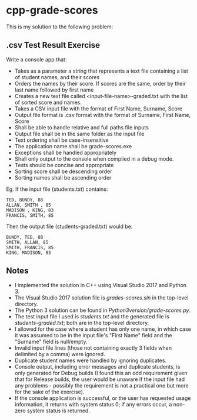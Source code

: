 # cpp-grade-scores
This is my solution to the following problem:

## .csv Test Result Exercise

Write a console app that:
* Takes as a parameter a string that represents a text file containing a list of student names, and their scores
* Orders the names by their score. If scores are the same, order by their last name followed by first name
* Creates a new text file called \<input-file-name\>-graded.txt with the list of sorted score and names.
* Takes a CSV input file with the format of First Name, Surname, Score
* Output file format is .csv format with the format of Surname, First Name, Score
* Shall be able to handle relative and full paths file inputs
* Output file shall be in the same folder as the input file
* Text ordering shall be case-insensitive
* The application name shall be grade-scores.exe
* Exceptions shall be handled appropriately
* Shall only output to the console when complied in a debug mode.
* Tests should be concise and appropriate
* Sorting score shall be descending order
* Sorting names shall be ascending order

Eg. If the input file (students.txt) contains:
```
TED, BUNDY, 88
ALLAN, SMITH , 85
MADISON , KING, 83
FRANCIS, SMITH, 85
```
Then the output file (students-graded.txt) would be:
```
BUNDY, TED, 88
SMITH, ALLAN, 85
SMITH, FRANCIS, 85
KING, MADISON, 83
```

## Notes

* I implemented the solution in C++ using Visual Studio 2017 and Python 3.
* The Visual Studio 2017 solution file is *grades-scores.sln* in the top-level directory.
* The Python 3 solution can be found in *Python3version/grade-scores.py*.
* The test input file I used is *students.txt* and the generated file is *students-graded.txt*; both are in the top-level directory.
* I allowed for the case where a student has only one name, in which case it was assumed to be in the input file's "First Name" field and the "Surname" field is null/empty.
* Invalid input file lines (those not containing exactly 3 fields when delimited by a comma) were ignored.
* Duplicate student names were handled by ignoring duplicates.
* Console output, including error messages and duplicate students, is only generated for Debug builds (I found this an odd requirement given that for Release builds, the user would be unaware if the input file had any problems - possibly the requirement is not a practical one but more for the sake of the exercise).
* If the console application is successful, or the user has requested usage information, it returns with system status 0; if any errors occur, a non-zero system status is returned.


